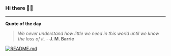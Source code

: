 ### Hi there 👋🏻


---

**Quote of the day**

> *We never understand how little we need in this world until we know the loss of it.* - **J. M. Barrie** 

[![README.md](https://github.com/marcolovazzano/marcolovazzano/actions/workflows/readme.yml/badge.svg?branch=main)](https://github.com/marcolovazzano/marcolovazzano/actions/workflows/readme.yml)
